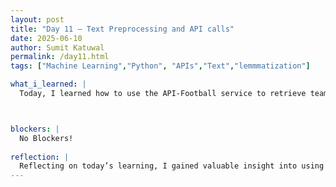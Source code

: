 ```yaml
---
layout: post
title: "Day 11 – Text Preprocessing and API calls"
date: 2025-06-10
author: Sumit Katuwal
permalink: /day11.html
tags: ["Machine Learning","Python", "APIs","Text","lemmmatization"]

what_i_learned: |
  Today, I learned how to use the API-Football service to retrieve team statistics for the 2023 season of a specified football league, such as the Premier League, using Python with the requests library. The provided code demonstrates how to fetch a list of teams in a league and then collect detailed statistics for each team, including matches played, wins, draws, losses, goals scored, and goals conceded. I discovered the importance of handling API responses carefully, as the data structure may vary (e.g., list or dictionary), requiring conditional processing to avoid errors. Additionally, I understood the need to respect API rate limits by adding delays, such as a 5-second pause between requests, to prevent server overload. Finally, I learned how to organize the collected data into a structured pandas DataFrame for easy analysis and visualization, aligning with the goals of projects like BearBot for automating sports journalism tasks.



blockers: |
  No Blockers!
  
reflection: |
  Reflecting on today’s learning, I gained valuable insight into using the API-Football service with Python to extract team statistics for the 2023 football season, which deepened my understanding of real-time data retrieval for sports journalism applications like the BearBot project. The process of navigating the API’s structure taught me to handle varying response formats, such as lists or dictionaries, ensuring robust code that avoids errors. Implementing a 5-second delay between requests highlighted the importance of respecting API rate limits to maintain reliable access, a practical consideration for scalable projects. Organizing the data into a pandas DataFrame showed me how to transform raw API outputs into structured formats for analysis, aligning with the automation goals of sports reporting. Overall, this experience underscored the power of APIs in enhancing efficiency and accuracy in data-driven journalism, inspiring me to explore further applications in sports media.
---
```







